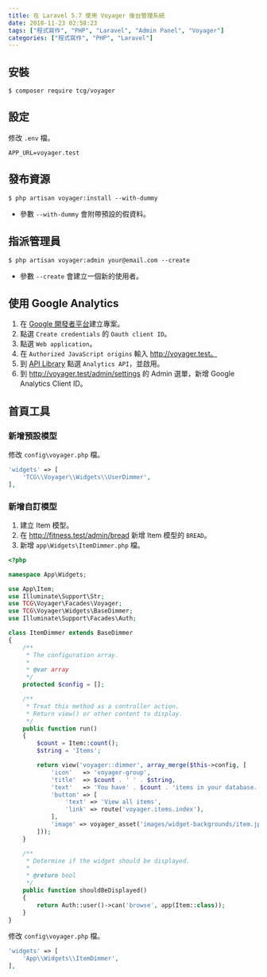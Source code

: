```yaml
---
title: 在 Laravel 5.7 使用 Voyager 後台管理系統
date: 2018-11-23 02:58:23
tags: ["程式寫作", "PHP", "Laravel", "Admin Panel", "Voyager"]
categories: ["程式寫作", "PHP", "Laravel"]
---
```


## 安裝
```
$ composer require tcg/voyager
```

## 設定
修改 `.env` 檔。
```
APP_URL=voyager.test
```

## 發布資源
```
$ php artisan voyager:install --with-dummy
```
- 參數 `--with-dummy` 會附帶預設的假資料。

## 指派管理員
```
$ php artisan voyager:admin your@email.com --create
```
- 參數 `--create` 會建立一個新的使用者。

## 使用 Google Analytics
1. 在 [Google 開發者平台](https://console.developers.google.com/)建立專案。
2. 點選 `Create credentials` 的 `Oauth client ID`。
3. 點選 `Web application`。
4. 在 `Authorized JavaScript origins` 輸入 http://voyager.test。
5. 到 [API Library](https://console.developers.google.com/apis/library) 點選 `Analytics API`，並啟用。
6. 到 http://voyager.test/admin/settings 的 Admin 選單，新增 Google Analytics Client ID。

## 首頁工具
### 新增預設模型
修改 `config\voyager.php` 檔。
```PHP
'widgets' => [
    'TCG\\Voyager\\Widgets\\UserDimmer',
],
```

### 新增自訂模型
1. 建立 Item 模型。
2. 在 http://fitness.test/admin/bread 新增 Item 模型的 `BREAD`。
3. 新增 `app\Widgets\ItemDimmer.php` 檔。

```PHP
<?php

namespace App\Widgets;

use App\Item;
use Illuminate\Support\Str;
use TCG\Voyager\Facades\Voyager;
use TCG\Voyager\Widgets\BaseDimmer;
use Illuminate\Support\Facades\Auth;

class ItemDimmer extends BaseDimmer
{
    /**
     * The configuration array.
     *
     * @var array
     */
    protected $config = [];

    /**
     * Treat this method as a controller action.
     * Return view() or other content to display.
     */
    public function run()
    {
        $count = Item::count();
        $string = 'Items';

        return view('voyager::dimmer', array_merge($this->config, [
            'icon'   => 'voyager-group',
            'title'  => $count . ' ' . $string,
            'text'   => 'You have' . $count . 'items in your database. Click on button below to view all items.',
            'button' => [
                'text' => 'View all items',
                'link' => route('voyager.items.index'),
            ],
            'image' => voyager_asset('images/widget-backgrounds/item.jpg'),
        ]));
    }

    /**
     * Determine if the widget should be displayed.
     *
     * @return bool
     */
    public function shouldBeDisplayed()
    {
        return Auth::user()->can('browse', app(Item::class));
    }
}
```

修改 `config\voyager.php` 檔。
```PHP
'widgets' => [
    'App\\Widgets\\ItemDimmer',
],
```